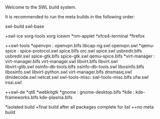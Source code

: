 Welcome to the SWL build system.

It is recommended to run the meta builds in the following order:

swl-build
swl-base

+swl-ice
  xorg-tools
  xorg
  icewm
  *nm-applet
  *xfce4-terminal
  *firefox

++swl-tools
  *openvpn : openvpn.blfs libcap-ng.swl openvpn.swl
  *qemu-spice : spice-protocol.swl spice.blfs orc.swl spice.swl usbredir.blfs \
       usbredir.swl spice-gtk.blfs spice-gtk.swl qemu-spice.blfs
  *virt-manager : virt-manager.blfs virt-manager.swl libvirt.blfs libvirt.swl \
        libvirt-glib.swl osinfo-db-tools.blfs osinfo-db-tools.swl libosinfo.blfs \
        libosinfo.swl libvirt-python.swl virt-manager.blfs dnsmasq.swl \
        dmidecode.swl netcat.swl
   swl-tools-misc: swl-tools-misc.blfs ufw.swl irssi.swl

++swl-de
  *qt6
  *webkitgtk
  *gnome : gnome-desktop.blfs
  *kde : kde-frameworks.blfs kde-plasma.blfs



*isolated build
+final build after all packages complete for list
++no meta build

